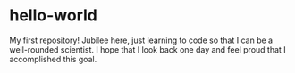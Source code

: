 # hello-world
My first repository!
Jubilee here, just learning to code so that I can be a well-rounded scientist.
I hope that I look back one day and feel proud that I accomplished this goal.

